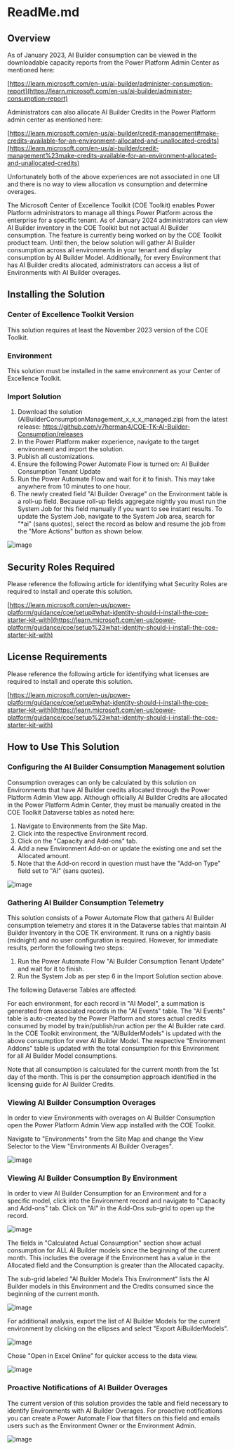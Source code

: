 # ReadMe.md

## Overview

As of January 2023, AI Builder consumption can be viewed in the downloadable capacity reports from the Power Platform Admin Center as mentioned here:

[https://learn.microsoft.com/en-us/ai-builder/administer-consumption-report](https://learn.microsoft.com/en-us/ai-builder/administer-consumption-report)

Administrators can also allocate AI Builder Credits in the Power Platform admin center as mentioned here:

[https://learn.microsoft.com/en-us/ai-builder/credit-management#make-credits-available-for-an-environment-allocated-and-unallocated-credits](https://learn.microsoft.com/en-us/ai-builder/credit-management%23make-credits-available-for-an-environment-allocated-and-unallocated-credits)

Unfortunately both of the above experiences are not associated in one UI and there is no way to view allocation vs consumption and determine overages.

The Microsoft Center of Excellence Toolkit (COE Toolkit) enables Power Platform administrators to manage all things Power Platform across the enterprise for a specific tenant. As of January 2024 administrators can view AI Builder inventory in the COE Toolkit but not actual AI Builder consumption. The feature is currently being worked on by the COE Toolkit product team. Until then, the below solution will gather AI Builder consumption across all environments in your tenant and display consumption by AI Builder Model. Additionally, for every Environment that has AI Builder credits allocated, administrators can access a list of Environments with AI Builder overages.

## Installing the Solution

### Center of Excellence Toolkit Version

This solution requires at least the November 2023 version of the COE Toolkit.

### Environment

This solution must be installed in the same environment as your Center of Excellence Toolkit.

### Import Solution

1. Download the solution (AIBuilderConsumptionManagement_x_x_x_managed.zip) from the latest release: https://github.com/v7herman4/COE-TK-AI-Builder-Consumption/releases
2. In the Power Platform maker experience, navigate to the target environment and import the solution.
3. Publish all customizations.
4. Ensure the following Power Automate Flow is turned on: AI Builder Consumption Tenant Update
5. Run the Power Automate Flow and wait for it to finish. This may take anywhere from 10 minutes to one hour.
6. The newly created field "AI Builder Overage" on the Environment table is a roll-up field. Because roll-up fields aggregate nightly you must run the System Job for this field manually if you want to see instant results. To update the System Job, navigate to the System Job area, search for "\*ai" (sans quotes), select the record as below and resume the job from the "More Actions" button as shown below.

![image](https://github.com/v7herman4/COE-TK-AI-Builder-Consumption/assets/89024016/43369ace-7fd8-463c-b120-bb8891967e40)


## Security Roles Required

Please reference the following article for identifying what Security Roles are required to install and operate this solution.

[https://learn.microsoft.com/en-us/power-platform/guidance/coe/setup#what-identity-should-i-install-the-coe-starter-kit-with](https://learn.microsoft.com/en-us/power-platform/guidance/coe/setup%23what-identity-should-i-install-the-coe-starter-kit-with)

## License Requirements

Please reference the following article for identifying what licenses are required to install and operate this solution.

[https://learn.microsoft.com/en-us/power-platform/guidance/coe/setup#what-identity-should-i-install-the-coe-starter-kit-with](https://learn.microsoft.com/en-us/power-platform/guidance/coe/setup%23what-identity-should-i-install-the-coe-starter-kit-with)

## How to Use This Solution

### Configuring the AI Builder Consumption Management solution

Consumption overages can only be calculated by this solution on Environments that have AI Builder credits allocated through the Power Platform Admin View app. Although officially AI Builder Credits are allocated in the Power Platform Admin Center, they must be manually created in the COE Toolkit Dataverse tables as noted here:

1. Navigate to Environments from the Site Map.
2. Click into the respective Environment record.
3. Click on the "Capacity and Add-ons" tab.
4. Add a new Environment Add-on or update the existing one and set the Allocated amount.
5. Note that the Add-on record in question must have the "Add-on Type" field set to "AI" (sans quotes).

![image](https://github.com/v7herman4/COE-TK-AI-Builder-Consumption/assets/89024016/91b9ae50-7bb9-45bf-818d-0dbd9a6f812c)

### Gathering AI Builder Consumption Telemetry

This solution consists of a Power Automate Flow that gathers AI Builder consumption telemetry and stores it in the Dataverse tables that maintain AI Builder Inventory in the COE TK environment. It runs on a nightly basis (midnight) and no user configuration is required.
However, for immediate results, perform the following two steps:
1. Run the Power Automate Flow "AI Builder Consumption Tenant Update" and wait for it to finish.
2. Run the System Job as per step 6 in the Import Solution section above.

The following Dataverse Tables are affected:

For each environment, for each record in "AI Model", a summation is generated from associated records in the "AI Events" table. The "AI Events" table is auto-created by the Power Platform and stores actual credits consumed by model by train/publish/run action per the AI Builder rate card.
In the COE Toolkit environment, the "AIBuilderModels" is updated with the above consumption for ever AI Builder Model. The respective "Environment Addons" table is updated with the total consumption for this Environment for all AI Builder Model consumptions.

Note that all consumption is calculated for the current month from the 1st day of the month. This is per the consumption approach identified in the licensing guide for AI Builder Credits.

### Viewing AI Builder Consumption Overages

In order to view Environments with overages on AI Builder Consumption open the Power Platform Admin View app installed with the COE Toolkit.

Navigate to "Environments" from the Site Map and change the View Selector to the View "Environments AI Builder Overages".

![image](https://github.com/v7herman4/COE-TK-AI-Builder-Consumption/assets/89024016/58834acc-c1b6-4c92-8260-b23c84c2b8a0)


### Viewing AI Builder Consumption By Environment

In order to view AI Builder Consumption for an Environment and for a specific model, click into the Environment record and navigate to "Capacity and Add-ons" tab. Click on "AI" in the Add-Ons sub-grid to open up the record.

![image](https://github.com/v7herman4/COE-TK-AI-Builder-Consumption/assets/89024016/c6ba7fea-86e6-4266-8548-f8f306c4f330)


The fields in "Calculated Actual Consumption" section show actual consumption for ALL AI Builder models since the beginning of the current month. This includes the overage if the Environment has a value in the Allocated field and the Consumption is greater than the Allocated capacity.

The sub-grid labeled "AI Builder Models This Environment" lists the AI Builder models in this Environment and the Credits consumed since the beginning of the current month.

![image](https://github.com/v7herman4/COE-TK-AI-Builder-Consumption/assets/89024016/43d60f9f-6fb1-4fe8-9866-4c7b60e61632)

For additionall analysis, export the list of AI Builder Models for the current environment by clicking on the ellipses and select "Export AiBuilderModels". 

![image](https://github.com/v7herman4/COE-TK-AI-Builder-Consumption/assets/89024016/285a3bc2-0ff3-4850-a00b-2a3b7019ca1f)

Chose "Open in Excel Online" for quicker access to the data view.

![image](https://github.com/v7herman4/COE-TK-AI-Builder-Consumption/assets/89024016/79632f64-db42-4b85-a734-d575e2fbdcd6)


### Proactive Notifications of AI Builder Overages

The current version of this solution provides the table and field necessary to identify Environments with AI Builder Overages. For proactive notifications you can create a Power Automate Flow that filters on this field and emails users such as the Environment Owner or the Environment Admin.

![image](https://github.com/v7herman4/COE-TK-AI-Builder-Consumption/assets/89024016/459eea9d-6b02-4375-988a-e8b448664444)

